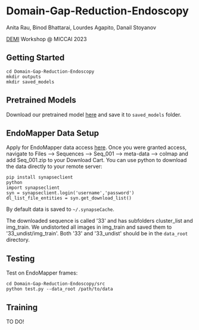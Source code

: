 # Domain-Gap-Reduction-Endoscopy



Anita Rau, Binod Bhattarai, Lourdes Agapito, Danail Stoyanov

[DEMI](https://demi-workshop.github.io) Workshop @ MICCAI 2023

## Getting Started

```
cd Domain-Gap-Reduction-Endoscopy
mkdir outputs
mkdir saved_models
```

## Pretrained Models

Download our pretrained model [here](https://drive.google.com/file/d/1DaUv-tZrijQimam1AF36gFvmTg6Vtxnz/view?usp=share_link) and save it to ```saved_models``` folder.

## EndoMapper Data Setup

Apply for EndoMapper data access [here](https://www.synapse.org/#!Synapse:syn26707219/wiki/615178). Once you were granted access, navigate to Files --> Sequences --> Seq_001 --> meta-data --> colmap and add Seq_001.zip to your Download Cart. You can use python to download the data directly to your remote server:

```
pip install synapseclient
python
import synapseclient
syn = synapseclient.login('username','password')
dl_list_file_entities = syn.get_download_list()
```
By default data is saved to `~/.synapseCache`.

The downloaded sequence is called '33' and has subfolders cluster_list and img_train. We undistorted all images in img_train and saved them to '33_undist/img_train'. Both '33' and '33_undist' should be in the `data_root` directory.

## Testing

Test on EndoMapper frames:

```
cd Domain-Gap-Reduction-Endoscopy/src
python test.py --data_root /path/to/data
```


## Training

TO DO!